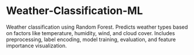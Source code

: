 # Weather-Classification-ML
Weather classification using Random Forest. Predicts weather types based on factors like temperature, humidity, wind, and cloud cover. Includes preprocessing, label encoding, model training, evaluation, and feature importance visualization.
